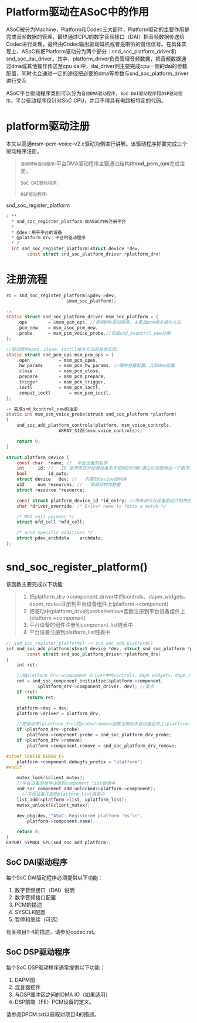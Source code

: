 # Platform驱动在ASoC中的作用

   ASoC被分为Machine，Platform和Codec三大部件，Platform驱动的主要作用是完成音频数据的管理，最终通过CPU的数字音频接口（DAI）把音频数据传送给Codec进行处理，最终由Codec输出驱动耳机或者是喇叭的音信信号。在具体实现上，ASoC有把Platform驱动分为两个部分：snd_soc_platform_driver和snd_soc_dai_driver。其中，platform_driver负责管理音频数据，把音频数据通过dma或其他操作传送至cpu dai中，dai_driver则主要完成cpu一侧的dai的参数配置，同时也会通过一定的途径把必要的dma等参数与snd_soc_platform_driver进行交互

ASoC平台驱动程序类别可以分为`音频DMA驱动程序`，`SoC DAI驱动程序`和`DSP驱动程序`。平台驱动程序仅针对SoC CPU，并且不得具有电路板特定的代码。

# platform驱动注册

本文以高通msm-pcm-voice-v2.c驱动为例进行讲解。该驱动程序抓要完成三个驱动程序注册。

> `音频DMA驱动程序`:平台DMA驱动程序主要通过结构体**snd_pcm_ops**完成注册。
>
> `SoC DAI驱动程序`:
>
> `DSP驱动程序`:



snd_soc_register_platform



```c
/ **
  * snd_soc_register_platform-向ASoC内核注册平台
  *
  * @dev：用于平台的设备
  * @platform_drv：平台的驱动程序
  * /
  int snd_soc_register_platform(struct device *dev,
		const struct snd_soc_platform_driver *platform_drv)
```

# 注册流程

```c
rc = snd_soc_register_platform(&pdev->dev,
				       &msm_soc_platform);

->
static struct snd_soc_platform_driver msm_soc_platform = {
	.ops		= &msm_pcm_ops, //音频DMA驱动程序，主要是pcm相关操作方法
	.pcm_new	= msm_asoc_pcm_new,
	.probe		= msm_pcm_voice_probe,//完成snd_kcontrol_new注册
};

//驱动层的open、close、ioctll相关方法的具体实现。
static struct snd_pcm_ops msm_pcm_ops = {
	.open			= msm_pcm_open,
	.hw_params		= msm_pcm_hw_params, //硬件参数配置。比如dma配置
	.close			= msm_pcm_close,
	.prepare		= msm_pcm_prepare,
	.trigger		= msm_pcm_trigger,
	.ioctl			= msm_pcm_ioctl,
	.compat_ioctl		= msm_pcm_ioctl,
};

-> 完成snd_kcontrol_new的注册
static int msm_pcm_voice_probe(struct snd_soc_platform *platform)
{
	snd_soc_add_platform_controls(platform, msm_voice_controls,
					ARRAY_SIZE(msm_voice_controls));

	return 0;
}

struct platform_device {
	const char	*name; //  平台设备的名字
	int		id; //   ID 是用来区分如果设备名字相同的时候(通过在后面添加一个数字来代表不同的设备，因为有时候有这种需求)
	bool		id_auto;
	struct device	dev; //   内置的device结构体
	u32		num_resources; //   资源结构体数量
	struct resource	*resource;

	const struct platform_device_id	*id_entry; //用来进行与设备驱动匹配用的id_table表
	char *driver_override; /* Driver name to force a match */

	/* MFD cell pointer */
	struct mfd_cell *mfd_cell;

	/* arch specific additions */
	struct pdev_archdata	archdata;
};
```

# snd_soc_register_platform()

该函数主要完成以下功能

> 1. 把platform_drv->component_driver中的controls、dapm_widgets、dapm_routes注册到平台设备组件上(platform->component)
> 2. 把驱动中(platform_drv)的probe/remove函数注册到平台设备组件上(platform->component)
> 3. 平台设备的组件注册到component_list链表中
> 4. 平台设备注册到platform_list链表中

```c
// snd_soc_register_platform() -> snd_soc_add_platform()
int snd_soc_add_platform(struct device *dev, struct snd_soc_platform *platform,
		const struct snd_soc_platform_driver *platform_drv)
{
	int ret;

    //把platform_drv->component_driver中的controls、dapm_widgets、dapm_routes注册到平台设备组件上(platform->component)
	ret = snd_soc_component_initialize(&platform->component,
			&platform_drv->component_driver, dev); //重点
	if (ret)
		return ret;

	platform->dev = dev;
	platform->driver = platform_drv;

    //把驱动中(platform_drv)的probe/remove函数注册到平台设备组件上(platform->component)
	if (platform_drv->probe)
		platform->component.probe = snd_soc_platform_drv_probe;
	if (platform_drv->remove)
		platform->component.remove = snd_soc_platform_drv_remove;

#ifdef CONFIG_DEBUG_FS
	platform->component.debugfs_prefix = "platform";
#endif

	mutex_lock(&client_mutex);
    //平台设备的组件注册到component_list链表中
	snd_soc_component_add_unlocked(&platform->component);
      //平台设备注册到platform_list链表中
	list_add(&platform->list, &platform_list);
	mutex_unlock(&client_mutex);

	dev_dbg(dev, "ASoC: Registered platform '%s'\n",
		platform->component.name);

	return 0;
}
EXPORT_SYMBOL_GPL(snd_soc_add_platform);
```

## SoC DAI驱动程序

每个SoC DAI驱动程序必须提供以下功能：

1. 数字音频接口（DAI）说明
2. 数字音频接口配置
3. PCM的描述
4. SYSCLK配置
5. 暂停和继续（可选）

有关项目1-4的描述，请参见codec.rst。

## SoC DSP驱动程序

每个SoC DSP驱动程序通常提供以下功能：

1. DAPM图
2. 混音器控件
3. 与DSP缓冲区之间的DMA IO（如果适用）
4. DSP前端（FE）PCM设备的定义。

请参阅DPCM.txt以获取对项目4的描述。